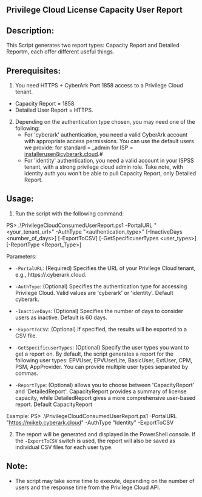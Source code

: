 **Privilege Cloud License Capacity User Report**
-------------

Description:
-------------
This Script generates two report types: Capacity Report and Detailed Reportm, each offer different useful things.

Prerequisites:
----------------
1. You need HTTPS + CyberArk Port 1858 access to a Privilege Cloud tenant.
 - Capacity Report = 1858
 - Detailed User Report = HTTPS.
2. Depending on the authentication type chosen, you may need one of the following:
   - For 'cyberark' authentication, you need a valid CyberArk account with appropriate access permissions. You can use the default users we provide:
 	for standard = <subdomain>_admin
	for ISP      = installeruser@cyberark.cloud.#
   - For 'identity' authentication, you need a valid account in your ISPSS tenant, with a strong privilege cloud admin role. Take note, with identity auth you won't be able to pull Capacity Report, only Detailed Report.

Usage:
------
1. Run the script with the following command:

PS> .\PrivilegeCloudConsumedUserReport.ps1 -PortalURL "<your_tenant_url>" -AuthType "<authentication_type>" [-InactiveDays <number_of_days>] [-ExportToCSV] [-GetSpecificuserTypes <user_types>] [-ReportType <Report_Type>]

Parameters:
- `-PortalURL`: (Required) Specifies the URL of your Privilege Cloud tenant, e.g., https://<subdomain>.cyberark.cloud.

- `-AuthType`: (Optional) Specifies the authentication type for accessing Privilege Cloud. Valid values are 'cyberark' or 'identity'. Default cyberark.

- `-InactiveDays`: (Optional) Specifies the number of days to consider users as inactive. Default is 60 days.

- `-ExportToCSV`: (Optional) If specified, the results will be exported to a CSV file.

- `-GetSpecificuserTypes`: (Optional) Specify the user types you want to get a report on. By default, the script generates a report for the following user types: EPVUser, EPVUserLite, BasicUser, ExtUser, CPM, PSM, AppProvider. You can provide multiple user types separated by commas.

- `-ReportType`: (Optional) allows you to choose between 'CapacityReport' and 'DetailedReport'. CapacityReport provides a summary of license capacity, while DetailedReport gives a more comprehensive user-based report. Default CapacityReport

Example:
PS> .\PrivilegeCloudConsumedUserReport.ps1 -PortalURL "https://mikeb.cyberark.cloud" -AuthType "Identity" -ExportToCSV

2. The report will be generated and displayed in the PowerShell console. If the `-ExportToCSV` switch is used, the report will also be saved as individual CSV files for each user type.


Note:
-----
- The script may take some time to execute, depending on the number of users and the response time from the Privilege Cloud API.
